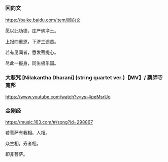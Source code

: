 ### 回向文
https://baike.baidu.com/item/回向文

愿以此功德，庄严佛净土。

上报四重恩，下济三途苦。

若有见闻者，悉发菩提心。

尽此一报身，同生极乐国。

### 大悲咒 [Nilakantha Dharani] (string quartet ver.)【MV】/ 薬師寺寛邦
https://www.youtube.com/watch?v=ys-4peMsrUo

### 金刚经
https://music.163.com/#/song?id=298867

若菩萨有我相。人相。

众生相。寿者相。

即非菩萨。
